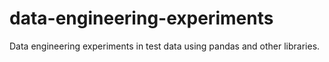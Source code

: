 # data-engineering-experiments
Data engineering experiments in test data using pandas and other libraries. 
